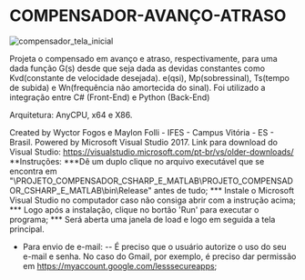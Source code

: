 # COMPENSADOR-AVANÇO-ATRASO

![compensador_tela_inicial](https://user-images.githubusercontent.com/48840280/91662884-99e61c80-eabb-11ea-8dbb-20c80ebb1656.png)

Projeta o compensado em avanço e atraso, respectivamente, para uma dada função G(s) desde que seja dada as devidas constantes como Kvd(constante de velocidade desejada). e(qsi), Mp(sobressinal), Ts(tempo de subida) e Wn(frequência não amortecida do sinal). Foi utilizado a integração entre C# (Front-End) e Python (Back-End)

Arquitetura: AnyCPU, x64 e X86.

Created by Wyctor Fogos e Maylon Folli - IFES - Campus Vitória - ES - Brasil. 
Powered by Microsoft Visual Studio 2017.
Link para download do Visual Studio: https://visualstudio.microsoft.com/pt-br/vs/older-downloads/
**Instruções: 
***Dê um duplo clique no arquivo executável que se encontra em "\PROJETO_COMPENSADOR_CSHARP_E_MATLAB\PROJETO_COMPENSADOR_CSHARP_E_MATLAB\bin\Release" antes de tudo;
*** Instale o Microsoft Visual Studio no computador caso não consiga abrir com a instrução acima;
*** Logo após a instalação, clique no bortão 'Run' para executar o programa;
*** Será aberta uma janela de load e logo em seguida a tela principal.

- Para envio de e-mail:
-- É preciso que o usuário autorize o uso do seu e-mail e senha. No caso do Gmail, por exemplo, é preciso dar permissão em https://myaccount.google.com/lesssecureapps;
